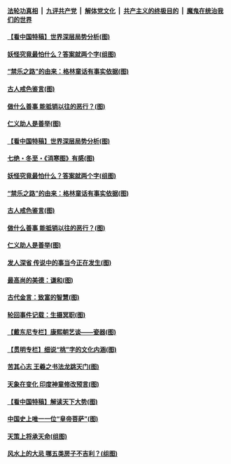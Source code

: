 

####  [法轮功真相](../../../../basic/blob/master/README.md?t=12221231) &nbsp;|&nbsp; [九评共产党](../../../../9ping.md/blob/master/README.md?t=12221231) &nbsp;|&nbsp; [解体党文化](../../../../jtdwh.md/blob/master/README.md?t=12221231)  &nbsp;|&nbsp; [共产主义的终极目的](../../../../gczydzjmd.md/blob/master/README.md?t=12221231) &nbsp;|&nbsp; [魔鬼在统治我们的世界](../../../../mgztzwmdsj.md/blob/master/README.md?t=12221231) 

#### [【看中国特稿】世界深层局势分析(图)](../pages/p7/956454.md?t=12221231) 

#### [妖怪究竟最怕什么？答案就两个字(组图)](../pages/p7/956545.md?t=12221231) 

#### [“禁乐之路”的由来：格林童话有事实依据(图)](../pages/p7/956483.md?t=12221231) 

#### [古人戒色鉴言(图)](../pages/p7/956445.md?t=12221231) 

#### [做什么善事 能抵销以往的恶行？(图)](../pages/p7/955977.md?t=12221231) 

#### [仁义助人是善举(图)](../pages/p7/955743.md?t=12221231) 

#### [【看中国特稿】世界深层局势分析(图)](../pages/p7/956454.md?t=12221231) 

#### [七绝・冬至・《消寒图》有感(图)](../pages/p7/956567.md?t=12221231) 

#### [妖怪究竟最怕什么？答案就两个字(组图)](../pages/p7/956545.md?t=12221231) 

#### [“禁乐之路”的由来：格林童话有事实依据(图)](../pages/p7/956483.md?t=12221231) 

#### [古人戒色鉴言(图)](../pages/p7/956445.md?t=12221231) 

#### [做什么善事 能抵销以往的恶行？(图)](../pages/p7/955977.md?t=12221231) 

#### [仁义助人是善举(图)](../pages/p7/955743.md?t=12221231) 

#### [发人深省 传说中的事当今正在发生(图)](../pages/p7/956218.md?t=12221231) 

#### [最高尚的美德：谦和(图)](../pages/p7/956241.md?t=12221231) 

#### [古代金言：致富的智慧(图)](../pages/p7/956238.md?t=12221231) 

#### [轮回事件记载：生摄冥职(图)](../pages/p7/955972.md?t=12221231) 

#### [【戴东尼专栏】康熙朝艺谈——瓷器(图)](../pages/p7/950810.md?t=12221231) 


#### [【贯明专栏】细说“桃”字的文化内涵(图)](../pages/p7/955745.md?t=12221231) 

#### [苦其心志 王羲之书法龙跳天门(图)](../pages/p7/955838.md?t=12221231) 

#### [天象在变化 印度神童修改预言(图)](../pages/p7/954534.md?t=12221231) 

#### [【看中国特稿】解读天下大势(图)](../pages/p7/955732.md?t=12221231) 

#### [中国史上唯一一位“皇帝菩萨”(图)](../pages/p7/955980.md?t=12221231) 

#### [天策上将承天命(组图)](../pages/p7/954303.md?t=12221231) 

#### [风水上的大忌 哪五类房子不吉利？(组图)](../pages/p7/955468.md?t=12221231) 

